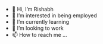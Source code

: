- 👋 Hi, I’m Rishabh
- 👀 I’m interested in being employed
- 🌱 I’m currently learning
- 💞️ I’m looking to work
- 📫 How to reach me ...

<!---
rishlol/rishlol is a ✨ special ✨ repository because its `README.md` (this file) appears on your GitHub profile.
You can click the Preview link to take a look at your changes.
--->
